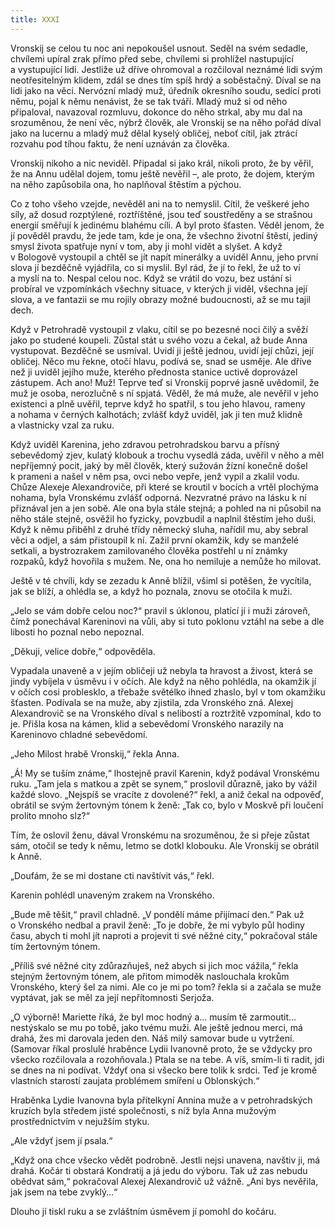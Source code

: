 ```yaml
---
title: XXXI
---
```


Vronskij se celou tu noc ani nepokoušel usnout. Seděl na svém sedadle, chvílemi upíral zrak přímo před sebe, chvílemi si prohlížel nastupující a vystupující lidi. Jestliže už dříve ohromoval a rozčiloval neznámé lidi svým neotřesitelným klidem, zdál se dnes tím spíš hrdý a soběstačný. Díval se na lidi jako na věci. Nervózní mladý muž, úředník okresního soudu, sedící proti němu, pojal k němu nenávist, že se tak tváří. Mladý muž si od něho připaloval, navazoval rozmluvu, dokonce do něho strkal, aby mu dal na srozuměnou, že není věc, nýbrž člověk, ale Vronskij se na něho pořád díval jako na lucernu a mladý muž dělal kyselý obličej, neboť cítil, jak ztrácí rozvahu pod tíhou faktu, že není uznáván za člověka.

Vronskij nikoho a nic neviděl. Připadal si jako král, nikoli proto, že by věřil, že na Annu udělal dojem, tomu ještě nevěřil –, ale proto, že dojem, kterým na něho zapůsobila ona, ho naplňoval štěstím a pýchou.

Co z toho všeho vzejde, nevěděl ani na to nemyslil. Cítil, že veškeré jeho síly, až dosud rozptýlené, roztříštěné, jsou teď soustředěny a se strašnou energií směřují k jedinému blahému cíli. A byl proto šťasten. Věděl jenom, že jí pověděl pravdu, že jede tam, kde je ona, že všechno životní štěstí, jediný smysl života spatřuje nyní v tom, aby ji mohl vidět a slyšet. A když v Bologově vystoupil a chtěl se jít napít minerálky a uviděl Annu, jeho první slova jí bezděčně vyjádřila, co si myslil. Byl rád, že jí to řekl, že už to ví a myslí na to. Nespal celou noc. Když se vrátil do vozu, bez ustání si probíral ve vzpomínkách všechny situace, v kterých ji viděl, všechna její slova, a ve fantazii se mu rojily obrazy možné budoucnosti, až se mu tajil dech.

Když v Petrohradě vystoupil z vlaku, cítil se po bezesné noci čilý a svěží jako po studené koupeli. Zůstal stát u svého vozu a čekal, až bude Anna vystupovat. Bezděčně se usmíval. Uvidí ji ještě jednou, uvidí její chůzi, její obličej. Něco mu řekne, otočí hlavu, podívá se, snad se usměje. Ale dříve než ji uviděl jejího muže, kterého přednosta stanice uctivě doprovázel zástupem. Ach ano! Muž! Teprve teď si Vronskij poprvé jasně uvědomil, že muž je osoba, nerozlučně s ní spjatá. Věděl, že má muže, ale nevěřil v jeho existenci a plně uvěřil, teprve když ho spatřil, s tou jeho hlavou, rameny a nohama v černých kalhotách; zvlášť když uviděl, jak ji ten muž klidně a vlastnicky vzal za ruku.

Když uviděl Karenina, jeho zdravou petrohradskou barvu a přísný sebevědomý zjev, kulatý klobouk a trochu vysedlá záda, uvěřil v něho a měl nepříjemný pocit, jaký by měl člověk, který sužován žízní konečně došel k prameni a našel v něm psa, ovci nebo vepře, jenž vypil a zkalil vodu. Chůze Alexeje Alexandroviče, při které se kroutil v bocích a vrtěl plochýma nohama, byla Vronskému zvlášť odporná. Nezvratné právo na lásku k ní přiznával jen a jen sobě. Ale ona byla stále stejná; a pohled na ni působil na něho stále stejně, osvěžil ho fyzicky, povzbudil a naplnil štěstím jeho duši. Když k němu přiběhl z druhé třídy německý sluha, nařídil mu, aby sebral věci a odjel, a sám přistoupil k ní. Zažil první okamžik, kdy se manželé setkali, a bystrozrakem zamilovaného člověka postřehl u ní známky rozpaků, když hovořila s mužem. Ne, ona ho nemiluje a nemůže ho milovat.

Ještě v té chvíli, kdy se zezadu k Anně blížil, všiml si potěšen, že vycítila, jak se blíží, a ohlédla se, a když ho poznala, znovu se otočila k muži.

„Jelo se vám dobře celou noc?“ pravil s úklonou, platící jí i muži zároveň, čímž ponechával Kareninovi na vůli, aby si tuto poklonu vztáhl na sebe a dle libosti ho poznal nebo nepoznal.

„Děkuji, velice dobře,“ odpověděla.

Vypadala unaveně a v jejím obličeji už nebyla ta hravost a živost, která se jindy vybíjela v úsměvu i v očích. Ale když na něho pohlédla, na okamžik jí v očích cosi problesklo, a třebaže světélko ihned zhaslo, byl v tom okamžiku šťasten. Podívala se na muže, aby zjistila, zda Vronského zná. Alexej Alexandrovič se na Vronského díval s nelibostí a roztržitě vzpomínal, kdo to je. Přišla kosa na kámen, klid a sebevědomí Vronského narazily na Kareninovo chladné sebevědomí.

„Jeho Milost hrabě Vronskij,“ řekla Anna.

„Á! My se tuším známe,“ lhostejně pravil Karenin, když podával Vronskému ruku. „Tam jela s matkou a zpět se synem,“ proslovil důrazně, jako by vážil každé slovo. „Nejspíš se vracíte z dovolené?“ řekl, a aniž čekal na odpověď, obrátil se svým žertovným tónem k ženě: „Tak co, bylo v Moskvě při loučení prolito mnoho slz?“

Tím, že oslovil ženu, dával Vronskému na srozuměnou, že si přeje zůstat sám, otočil se tedy k němu, letmo se dotkl klobouku. Ale Vronskij se obrátil k Anně.

„Doufám, že se mi dostane cti navštívit vás,“ řekl.

Karenin pohlédl unaveným zrakem na Vronského.

„Bude mě těšit,“ pravil chladně. „V pondělí máme přijímací den.“ Pak už o Vronského nedbal a pravil ženě: „To je dobře, že mi vybylo půl hodiny času, abych ti mohl jít naproti a projevit ti své něžné city,“ pokračoval stále tím žertovným tónem.

„Příliš své něžné city zdůrazňuješ, než abych si jich moc vážila,“ řekla stejným žertovným tónem, ale přitom mimoděk naslouchala krokům Vronského, který šel za nimi. Ale co je mi po tom? řekla si a začala se muže vyptávat, jak se měl za její nepřítomnosti Serjoža.

„O výborně! Mariette říká, že byl moc hodný a… musím tě zarmoutit… nestýskalo se mu po tobě, jako tvému muži. Ale ještě jednou merci, má drahá, žes mi darovala jeden den. Náš milý samovar bude u vytržení. (Samovar říkal proslulé hraběnce Lydii Ivanovně proto, že se vždycky pro všecko rozčilovala a rozohňovala.) Ptala se na tebe. A víš, smím-li ti radit, jdi se dnes na ni podívat. Vždyť ona si všecko bere tolik k srdci. Teď je kromě vlastních starostí zaujata problémem smíření u Oblonských.“

Hraběnka Lydie Ivanovna byla přítelkyní Annina muže a v petrohradských kruzích byla středem jisté společnosti, s níž byla Anna mužovým prostřednictvím v nejužším styku.

„Ale vždyť jsem jí psala.“

„Když ona chce všecko vědět podrobně. Jestli nejsi unavena, navštiv ji, má drahá. Kočár ti obstará Kondratij a já jedu do výboru. Tak už zas nebudu obědvat sám,“ pokračoval Alexej Alexandrovič už vážně. „Ani bys nevěřila, jak jsem na tebe zvyklý…“

Dlouho jí tiskl ruku a se zvláštním úsměvem jí pomohl do kočáru.
